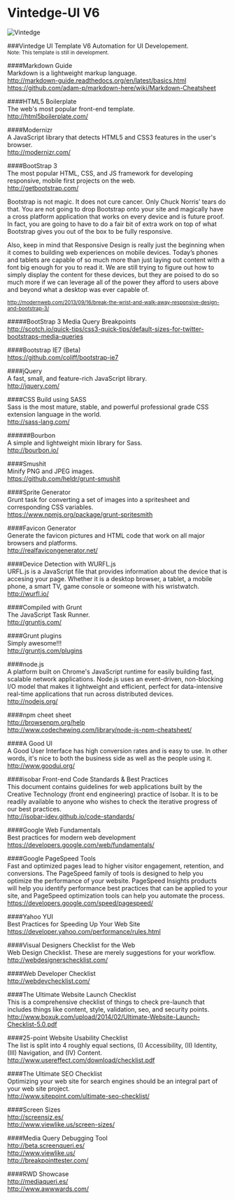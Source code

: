 Vintedge-UI V6
==============

![Vintedge](http://vintedge.com/images/logo_vintedge_sm.png "Vintedge")

###Vintedge UI Template V6
Automation for UI Developement.<br />
<sup>Note: This template is still in development.</sup>


####Markdown Guide<br />
Markdown is a lightweight markup language.<br />
http://markdown-guide.readthedocs.org/en/latest/basics.html<br />
https://github.com/adam-p/markdown-here/wiki/Markdown-Cheatsheet


####HTML5 Boilerplate<br />
The web's most popular front-end template.<br />
http://html5boilerplate.com/


####Modernizr<br />
A JavaScript library that detects HTML5 and CSS3 features in the user's browser.<br />
http://modernizr.com/


####BootStrap 3<br />
The most popular HTML, CSS, and JS framework for developing responsive, mobile first projects on the web.<br />
http://getbootstrap.com/<br />


Bootstrap is not magic. It does not cure cancer. Only Chuck Norris’ tears do that. You are not going to drop Bootstrap onto your site and magically have a cross platform application that works on every device and is future proof. In fact, you are going to have to do a fair bit of extra work on top of what Bootstrap gives you out of the box to be fully responsive.

Also, keep in mind that Responsive Design is really just the beginning when it comes to building web experiences on mobile devices. Today’s phones and tablets are capable of so much more than just laying out content with a font big enough for you to read it. We are still trying to figure out how to simply display the content for these devices, but they are poised to do so much more if we can leverage all of the power they afford to users above and beyond what a desktop was ever capable of.


<sup>http://modernweb.com/2013/09/16/break-the-wrist-and-walk-away-responsive-design-and-bootstrap-3/</sup>


#####BootStrap 3 Media Query Breakpoints<br />
http://scotch.io/quick-tips/css3-quick-tips/default-sizes-for-twitter-bootstraps-media-queries


####Bootstrap IE7 (Beta)<br />
https://github.com/coliff/bootstrap-ie7


####jQuery<br />
A fast, small, and feature-rich JavaScript library.<br />
http://jquery.com/


####CSS Build using SASS<br />
Sass is the most mature, stable, and powerful professional grade CSS extension language in the world.<br />
http://sass-lang.com/


######Bourbon<br />
A simple and lightweight mixin library for Sass.<br />
http://bourbon.io/


####Smushit<br />
Minify PNG and JPEG images.<br />
https://github.com/heldr/grunt-smushit


####Sprite Generator<br />
Grunt task for converting a set of images into a spritesheet and corresponding CSS variables.<br />
https://www.npmjs.org/package/grunt-spritesmith


####Favicon Generator<br />
Generate the favicon pictures and HTML code that work on all major browsers and platforms.<br />
http://realfavicongenerator.net/


####Device Detection with WURFL.js<br />
URFL.js is a JavaScript file that provides information about the device that is accesing your page. Whether it is a desktop browser, a tablet, a mobile phone, a smart TV, game console or someone with his wristwatch.<br />
http://wurfl.io/


####Compiled with Grunt<br />
The JavaScript Task Runner.<br />
http://gruntjs.com/


####Grunt plugins<br />
Simply awesome!!!<br />
http://gruntjs.com/plugins


####node.js<br />
A platform built on Chrome's JavaScript runtime for easily building fast, scalable network applications. Node.js uses an event-driven, non-blocking I/O model that makes it lightweight and efficient, perfect for data-intensive real-time applications that run across distributed devices.<br />
http://nodejs.org/


####npm cheet sheet<br />
http://browsenpm.org/help<br />
http://www.codechewing.com/library/node-js-npm-cheatsheet/


####A Good UI<br />
A Good User Interface has high conversion rates and is easy to use. In other words, it's nice to both the business side as well as the people using it.<br />
http://www.goodui.org/


####isobar Front-end Code Standards & Best Practices<br />
This document contains guidelines for web applications built by the Creative Technology (front end engineering) practice of Isobar. It is to be readily available to anyone who wishes to check the iterative progress of our best practices.<br />
http://isobar-idev.github.io/code-standards/


####Google Web Fundamentals<br />
Best practices for modern web development<br />
https://developers.google.com/web/fundamentals/



####Google PageSpeed Tools<br />
Fast and optimized pages lead to higher visitor engagement, retention, and conversions. The PageSpeed family of tools is designed to help you optimize the performance of your website. PageSpeed Insights products will help you identify performance best practices that can be applied to your site, and PageSpeed optimization tools can help you automate the process.<br />
https://developers.google.com/speed/pagespeed/


####Yahoo YUI<br />
Best Practices for Speeding Up Your Web Site<br />
https://developer.yahoo.com/performance/rules.html


####Visual Designers Checklist for the Web<br />
Web Design Checklist. These are merely suggestions for your workflow.<br />
http://webdesignerschecklist.com/


####Web Developer Checklist<br />
http://webdevchecklist.com/


####The Ultimate Website Launch Checklist<br />
This is a comprehensive checklist of things to check pre-launch that includes things like content, style, validation, seo, and security points.<br />
http://www.boxuk.com/upload/2014/02/Ultimate-Website-Launch-Checklist-5.0.pdf


####25-point Website Usability Checklist<br />
The list is split into 4 roughly equal sections, (I) Accessibility, (II) Identity, (III) Navigation, and (IV) Content.<br />
http://www.usereffect.com/download/checklist.pdf


####The Ultimate SEO Checklist<br />
Optimizing your web site for search engines should be an integral part of your web site project.<br />
http://www.sitepoint.com/ultimate-seo-checklist/


####Screen Sizes<br />
http://screensiz.es/<br />
http://www.viewlike.us/screen-sizes/


####Media Query Debugging Tool<br />
http://beta.screenqueri.es/<br />
http://www.viewlike.us/<br />
http://breakpointtester.com/


####RWD Showcase<br />
http://mediaqueri.es/<br />
http://www.awwwards.com/